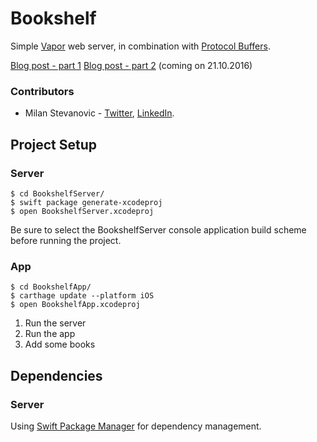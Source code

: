 # Bookshelf 
Simple [Vapor](https://github.com/vapor/vapor) web server, in combination with [Protocol Buffers](https://developers.google.com/protocol-buffers/).

[Blog post - part 1](https://blog.codecentric.de/en/2016/10/full-stack-swift-part-1/)
[Blog post - part 2](https://blog.codecentric.de/en/2016/10/full-stack-swift-part-2/) (coming on 21.10.2016)
 
### Contributors 
- Milan Stevanovic - [Twitter](https://twitter.com/FathVader), [LinkedIn](https://rs.linkedin.com/in/milan-stevanović-702985a8).
  
## Project Setup 
### Server
```
$ cd BookshelfServer/
$ swift package generate-xcodeproj
$ open BookshelfServer.xcodeproj
```
Be sure to select the BookshelfServer console application build scheme before running the project.

### App
```
$ cd BookshelfApp/
$ carthage update --platform iOS
$ open BookshelfApp.xcodeproj
```

1. Run the server
2. Run the app
3. Add some books
 
## Dependencies 
### Server
Using [Swift Package Manager](https://github.com/apple/swift-package-manager) for dependency management.
